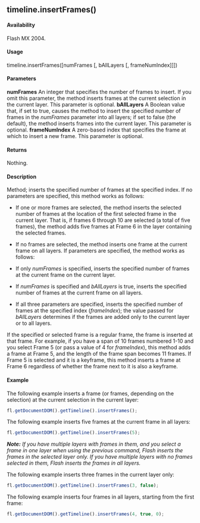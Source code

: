 ## timeline.insertFrames()

#### Availability

Flash MX 2004.

#### Usage

timeline.insertFrames(\[numFrames \[, bAllLayers \[, frameNumIndex\]\]\])

#### Parameters

**numFrames** An integer that specifies the number of frames to insert. If you omit this parameter, the method inserts frames at the current selection in the current layer. This parameter is optional.
**bAllLayers** A Boolean value that, if set to true, causes the method to insert the specified number of frames in the *numFrames* parameter into all layers; if set to false (the default), the method inserts frames into the current layer. This parameter is optional.
**frameNumIndex** A zero-based index that specifies the frame at which to insert a new frame. This parameter is optional.

#### Returns

Nothing.

#### Description

Method; inserts the specified number of frames at the specified index. If no parameters are specified, this method works as follows:

-   If one or more frames are selected, the method inserts the selected number of frames at the location of the first selected frame in the current layer. That is, if frames 6 through 10 are selected (a total of five frames), the method adds five frames at Frame 6 in the layer containing the selected frames.

-   If no frames are selected, the method inserts one frame at the current frame on all layers. If parameters are specified, the method works as follows:

-   If only *numFrames* is specified, inserts the specified number of frames at the current frame on the current layer.

-   If *numFrames* is specified and *bAllLayers* is true, inserts the specified number of frames at the current frame on all layers.

-   If all three parameters are specified, inserts the specified number of frames at the specified index (*frameIndex*); the value passed for *bAllLayers* determines if the frames are added only to the current layer or to all layers.

If the specified or selected frame is a regular frame, the frame is inserted at that frame. For example, if you have a span of 10 frames numbered 1-10 and you select Frame 5 (or pass a value of 4 for *frameIndex*), this method adds a frame at Frame 5, and the length of the frame span becomes 11 frames. If Frame 5 is selected and it is a keyframe, this method inserts a frame at Frame 6 regardless of whether the frame next to it is also a keyframe.

#### Example


The following example inserts a frame (or frames, depending on the selection) at the current selection in the current layer:
```javascript
fl.getDocumentDOM().getTimeline().insertFrames();
```
The following example inserts five frames at the current frame in all layers:
```javascript
fl.getDocumentDOM().getTimeline().insertFrames(5);
```
***Note:** If you have multiple layers with frames in them, and you select a frame in one layer when using the previous command, Flash inserts the frames in the selected layer only. If you have multiple layers with no frames selected in them, Flash inserts the frames in all layers.*

The following example inserts three frames in the current layer only:
```javascript
fl.getDocumentDOM().getTimeline().insertFrames(3, false);
```
The following example inserts four frames in all layers, starting 
from the first frame:
```javascript
fl.getDocumentDOM().getTimeline().insertFrames(4, true, 0);
```